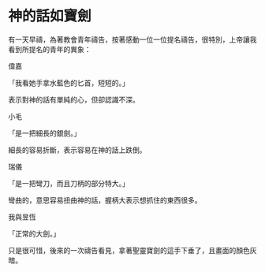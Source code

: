 # 神的話如寶劍

有一天早禱，為著教會青年禱告，按著感動一位一位提名禱告，很特別，上帝讓我看到所提名的青年的異象：

偉嘉

「我看她手拿水藍色的匕首，短短的。」

表示對神的話有單純的心，但卻認識不深。


小毛

「是一把細長的銀劍。」

細長的容易折斷，表示容易在神的話上跌倒。


瑞儀

「是一把彎刀，而且刀柄的部分特大。」

彎曲的，意思容易扭曲神的話，握柄大表示想抓住的東西很多。


我與昱恆

「正常的大劍。」

只是很可惜，後來的一次禱告看見，拿著聖靈寶劍的這手下垂了，且畫面的顏色灰暗。